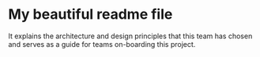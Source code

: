 # My beautiful readme file

It explains the architecture and design principles that this team has chosen and serves as a guide for teams on-boarding this project.  




 


 

